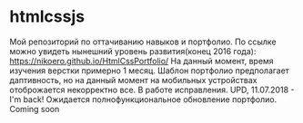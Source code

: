# htmlcssjs
Мой репозиторий по оттачиванию навыков и портфолио.
По ссылке можно увидеть нынешний уровень развития(конец 2016 года): https://nikoero.github.io/HtmlCssPortfolio/
На данный момент, время изучения верстки примерно 1 месяц.
Шаблон портфолио предполагает даптивность, но на данный момент на мобильных устройствах отоброжается некорректно все. 
В работе исправления.
UPD, 11.07.2018 - I'm back! Ожидается полнофункциональное обновление портфолио. Coming soon
